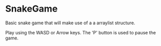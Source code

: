 # SnakeGame
Basic snake game that will make use of a a arraylist structure.

Play using the WASD or Arrow keys. The 'P' button is used to pause the game.
